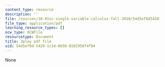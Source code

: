 ```yaml
---
content_type: resource
description: ''
file: /courses/18-01sc-single-variable-calculus-fall-2010/54d5ef8d54201c140b588102958f4f84_1RLctDS2hUQ.pdf
file_type: application/pdf
learning_resource_types: []
ocw_type: OCWFile
resourcetype: Document
title: 3play pdf file
uid: 54d5ef8d-5420-1c14-0b58-8102958f4f84
---
```

None

